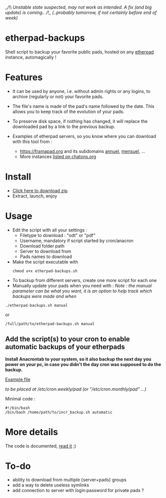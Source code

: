 __/!\ Unstable state suspected, may not work as intended. A fix (and big update) is coming.. /!\__
_(..probably tomorrow, if not certainly before end of week)_

# etherpad-backups
Shell script to backup your favorite public pads, hosted on any [etherpad](https://etherpad.org/) instance, automagically !

# Features
- It can be used by anyone, i.e. without admin rights or any logins, to archive (regularly or not) your favorite pads.

- The file's name is made of the pad's name followed by the date. This allows you to keep track of the evolution of your pads.

- To preserve disk space, if nothing has changed, it will replace the downloaded pad by a link to the previous backup.

- Examples of etherpad servers, so you know where you can download with this tool from :
    - https://framapad.org and its subdomains [annuel](https://annuel.framapad.org), [mensuel](https://mensuel.framapad.org), ...
    - More instances [listed on chatons.org](https://www.chatons.org/search/by-service?service_type_target_id=All&field_alternatives_aux_services_target_id=All&field_software_target_id=224&field_is_shared_value=All&title=) 

# Install
- [Click here to download zip](https://github.com/pouek/etherpad-backups/archive/refs/heads/main.zip).
- Extract, launch, enjoy
  
# Usage
- Edit the script with all your settings :
   - Filetype to download : "odt" or "pdf"
   - Username, mandatory if script started by cron/anacron
   - Download folder path
   - Server to download from
   - Pads names to download
- Make the script executable with
  ```
  chmod u+x etherpad-backups.sh
  ```
- To backup from different servers, create one more script for each one 
- Manually update your pads when you need with :
_Note : the manual parameter can be what you want, it is an option to help track which backups were made and when_
```
./etherpad-backups.sh manual
```
or
```
/full/path/to/etherpad-backups.sh manual
```

## Add the script(s) to your cron to enable automatic backups of your etherpads
__Install Anacrontab to your system, so it also backup the next day you power on your pc, in case you didn't the day cron was supposed to do the backup.__

[Example file](https://github.com/pouek/etherpad-backups/blob/main/pad)

_to be placed at /etc/cron.weekly/pad (or "/etc/cron.monthly/pad" ...)_

Minimal code :
```
#!/bin/bash
/bin/bash /home/path/to/incr_backup.sh automatic
```


# More details
The code is documented, [read it](https://github.com/pouek/etherpad-backups/blob/main/etherpad-backups.sh) ;)


# To-do
- ability to download from multiple {server+pads} groups
- add a way to delete useless symlinks
- add connection to server with login:password for private pads ?
